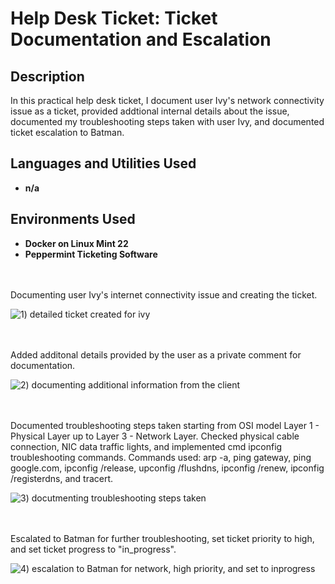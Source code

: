 # Help Desk Ticket: Ticket Documentation and Escalation

<h2>Description</h2>
In this practical help desk ticket, I document user Ivy's network connectivity issue as a ticket, provided addtional internal details about the issue, documented my troubleshooting steps taken with user Ivy, and documented ticket escalation to Batman. 
<br />


<h2>Languages and Utilities Used</h2>

- <b>n/a</b> 

<h2>Environments Used </h2>

- <b>Docker on Linux Mint 22</b>
- <b>Peppermint Ticketing Software</b> 

<br />
<br />
Documenting user Ivy's internet connectivity issue and creating the ticket.

![1) detailed ticket created for ivy](https://github.com/user-attachments/assets/06ef37d7-c87d-4489-9511-ec9bb5e8a36e)

<br />
<br />
Added additonal details provided by the user as a private comment for documentation. 

![2) documenting additional information from the client](https://github.com/user-attachments/assets/cf3f24b3-d885-4240-bb86-7f92f7d856aa)

<br />
<br />
Documented troubleshooting steps taken starting from OSI model Layer 1 - Physical Layer up to Layer 3 - Network Layer. Checked physical cable connection, NIC data traffic lights, and implemented cmd ipconfig troubleshooting commands.
Commands used: arp -a, ping gateway, ping google.com, ipconfig /release, upconfig /flushdns, ipconfig /renew, ipconfig /registerdns, and tracert.

![3) docutmenting troubleshooting steps taken](https://github.com/user-attachments/assets/e92e6a44-af82-40e0-8b35-3b313f9bde1f)

<br />
<br />
Escalated to Batman for further troubleshooting, set ticket priority to high, and set ticket progress to "in_progress".

![4) escalation to Batman for network, high priority, and set to inprogress](https://github.com/user-attachments/assets/48cb7e13-8105-4f5d-9b09-dcf78b6a5039)

<br />
<br />
